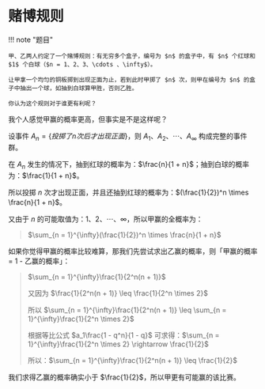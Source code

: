 # 赌博规则

!!! note "题目"

    甲、乙两人约定了一个赌博规则：有无穷多个盒子，编号为 $n$ 的盒子中，有 $n$ 个红球和 $1$ 个白球（$n = 1、2、3、\cdots 、\infty$）。

    让甲拿一个均匀的铜板掷到出现正面为止，若到此时甲掷了 $n$ 次，则甲在编号为 $n$ 的盒子中抽出一个球，如抽到白球算甲胜，否则乙胜。

    你认为这个规则对于谁更有利呢？

我个人感觉甲赢的概率更高，但事实是不是这样呢？

设事件 $A_n = \{投掷了 n 次后才出现正面\}$，则 $A_1、A_2、\cdots 、A_{\infty}$ 构成完整的事件群。

在 $A_n$ 发生的情况下，抽到红球的概率为：$\frac{n}{1 + n}$；抽到白球的概率为：$\frac{1}{1 + n}$。

所以投掷 $n$ 次才出现正面，并且还抽到红球的概率为：$(\frac{1}{2})^n \times \frac{n}{1 + n}$。

又由于 $n$ 的可能取值为：$1、2、\cdots 、\infty$，所以甲赢的全概率为：
> $\sum_{n = 1}^{\infty}(\frac{1}{2})^n \times \frac{n}{1 + n}$

如果你觉得甲赢的概率比较难算，那我们先尝试求出乙赢的概率，则「甲赢的概率 = 1 - 乙赢的概率」：
> $\sum_{n = 1}^{\infty}\frac{1}{2^n(n + 1)}$
> 
> 又因为 $\frac{1}{2^n(n + 1)} \leq \frac{1}{2^n \times 2}$
> 
> 所以 $\sum_{n = 1}^{\infty}\frac{1}{2^n(n + 1)} \leq \sum_{n = 1}^{\infty}\frac{1}{2^n \times 2}$
> 
> 根据等比公式 $a_1\frac{1 - q^n}{1 - q}$ 可求得：$\sum_{n = 1}^{\infty}\frac{1}{2^n \times 2} \rightarrow \frac{1}{2}$
> 
> 所以：$\sum_{n = 1}^{\infty}\frac{1}{2^n(n + 1)} \leq \frac{1}{2}$

我们求得乙赢的概率确实小于 $\frac{1}{2}$，所以甲更有可能赢的该比赛。